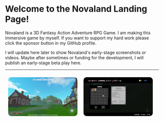 # Welcome to the Novaland Landing Page!
<p>Novaland is a 3D Fantasy Action Adventure RPG Game. I am making this immersive game by myself. If you want to support my hard work please click the sponsor button in my GitHub profile.</p>
<p></p>I will update here later to show Novaland's early-stage screenshots or videos. Maybe after sometimes or funding for the development, I will publish an early-stage beta play here.</p>
<hr/>
<img src="https://raw.githubusercontent.com/canci/NovalandLanding/main/1.png?raw=true" width="45%" style="border-radius:10px; margin:10px;" align="left"/>
<img src="https://raw.githubusercontent.com/canci/NovalandLanding/main/2.png?raw=true" width="45%" style="border-radius:10px; margin:10px;"/>
